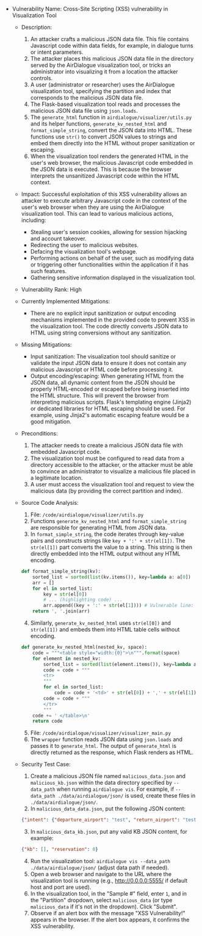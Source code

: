 - Vulnerability Name: Cross-Site Scripting (XSS) vulnerability in Visualization Tool

  - Description:
    1. An attacker crafts a malicious JSON data file. This file contains Javascript code within data fields, for example, in dialogue turns or intent parameters.
    2. The attacker places this malicious JSON data file in the directory served by the AirDialogue visualization tool, or tricks an administrator into visualizing it from a location the attacker controls.
    3. A user (administrator or researcher) uses the AirDialogue visualization tool, specifying the partition and index that corresponds to the malicious JSON data file.
    4. The Flask-based visualization tool reads and processes the malicious JSON data file using `json.loads`.
    5. The `generate_html` function in `airdialogue/visualizer/utils.py` and its helper functions, `generate_kv_nested_html` and `format_simple_string`, convert the JSON data into HTML. These functions use `str()` to convert JSON values to strings and embed them directly into the HTML without proper sanitization or escaping.
    6. When the visualization tool renders the generated HTML in the user's web browser, the malicious Javascript code embedded in the JSON data is executed. This is because the browser interprets the unsanitized Javascript code within the HTML context.

  - Impact:
    Successful exploitation of this XSS vulnerability allows an attacker to execute arbitrary Javascript code in the context of the user's web browser when they are using the AirDialogue visualization tool. This can lead to various malicious actions, including:
      - Stealing user's session cookies, allowing for session hijacking and account takeover.
      - Redirecting the user to malicious websites.
      - Defacing the visualization tool's webpage.
      - Performing actions on behalf of the user, such as modifying data or triggering other functionalities within the application if it has such features.
      - Gathering sensitive information displayed in the visualization tool.

  - Vulnerability Rank: High

  - Currently Implemented Mitigations:
    - There are no explicit input sanitization or output encoding mechanisms implemented in the provided code to prevent XSS in the visualization tool. The code directly converts JSON data to HTML using string conversions without any sanitization.

  - Missing Mitigations:
    - Input sanitization: The visualization tool should sanitize or validate the input JSON data to ensure it does not contain any malicious Javascript or HTML code before processing it.
    - Output encoding/escaping: When generating HTML from the JSON data, all dynamic content from the JSON should be properly HTML-encoded or escaped before being inserted into the HTML structure. This will prevent the browser from interpreting malicious scripts. Flask's templating engine (Jinja2) or dedicated libraries for HTML escaping should be used. For example, using Jinja2's automatic escaping feature would be a good mitigation.

  - Preconditions:
    1. The attacker needs to create a malicious JSON data file with embedded Javascript code.
    2. The visualization tool must be configured to read data from a directory accessible to the attacker, or the attacker must be able to convince an administrator to visualize a malicious file placed in a legitimate location.
    3. A user must access the visualization tool and request to view the malicious data (by providing the correct partition and index).

  - Source Code Analysis:
    1. File: `/code/airdialogue/visualizer/utils.py`
    2. Functions `generate_kv_nested_html` and `format_simple_string` are responsible for generating HTML from JSON data.
    3. In `format_simple_string`, the code iterates through key-value pairs and constructs strings like `key + ':' + str(el[1])`. The `str(el[1])` part converts the value to a string. This string is then directly embedded into the HTML output without any HTML encoding.
    ```python
    def format_simple_string(kv):
        sorted_list = sorted(list(kv.items()), key=lambda a: a[0])
        arr = []
        for el in sorted_list:
            key = str(el[0])
            # ... (highlighting code) ...
            arr.append((key + ':' + str(el[1]))) # Vulnerable line: str(el[1]) is directly used
        return ', '.join(arr)
    ```
    4. Similarly, `generate_kv_nested_html` uses `str(el[0])` and `str(el[1])` and embeds them into HTML table cells without encoding.
    ```python
    def generate_kv_nested_html(nested_kv, space):
        code = """<table style="width:{0}">\n""".format(space)
        for element in nested_kv:
            sorted_list = sorted(list(element.items()), key=lambda a: a[0])
            code = code + """
            <tr>
            """
            for el in sorted_list:
                code = code + '<td>' + str(el[0]) + ',' + str(el[1]) + '</td>\n' # Vulnerable line: str(el[0]) and str(el[1]) are directly used
            code = code + """
            </tr>
            """
        code += ' </table>\n'
        return code
    ```
    5. File: `/code/airdialogue/visualizer/visualizer_main.py`
    6. The `wrapper` function reads JSON data using `json.loads` and passes it to `generate_html`. The output of `generate_html` is directly returned as the response, which Flask renders as HTML.

  - Security Test Case:
    1. Create a malicious JSON file named `malicious_data.json` and `malicious_kb.json` within the data directory specified by `--data_path` when running `airdialogue vis`. For example, if `--data_path ./data/airdialogue/json/` is used, create these files in `./data/airdialogue/json/`.
    2. In `malicious_data_data.json`, put the following JSON content:
    ```json
    {"intent": {"departure_airport": "test", "return_airport": "test", "departure_month": "test", "departure_day": "test", "return_month": "test", "return_day": "test", "name": "<script>alert('XSS Vulnerability!')</script>", "departure_time": "test", "return_time": "test", "class": "test", "max_price": "test", "max_connections": "test", "airline_preference": "test", "goal": "book"}, "action": {}, "expected_action": {}, "dialogue": ["customer: Hello", "agent: Hi"]}
    ```
    3. In `malicious_data_kb.json`, put any valid KB JSON content, for example:
    ```json
    {"kb": [], "reservation": 0}
    ```
    4. Run the visualization tool: `airdialogue vis --data_path ./data/airdialogue/json/` (adjust data path if needed).
    5. Open a web browser and navigate to the URL where the visualization tool is running (e.g., http://0.0.0.0:5555/ if default host and port are used).
    6. In the visualization tool, in the "Sample #" field, enter `1`, and in the "Partition" dropdown, select `malicious_data` (or type `malicious_data` if it's not in the dropdown). Click "Submit".
    7. Observe if an alert box with the message "XSS Vulnerability!" appears in the browser. If the alert box appears, it confirms the XSS vulnerability.